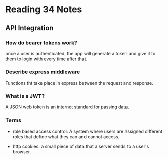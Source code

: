 # Reading 34 Notes

## API Integration

### How do bearer tokens work?

once a user is authenticated, the app will generate a token and give it to them to login with every time after that.

### Describe express middleware

Functions tht take place in express between the request and response.

### What is a JWT?

A JSON web token is an internet standard for passing data.

### Terms

- role based access control: A system where users are assigned different roles that define what they can and cannot access.

- http cookies: a small piece of data that a server sends to a user's browser.
